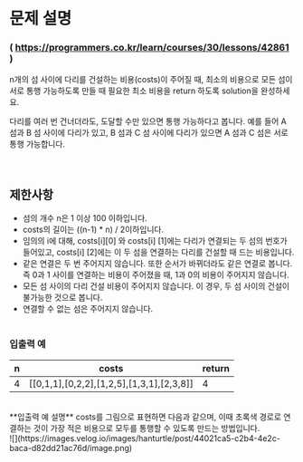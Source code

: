 # 문제 설명
### ( https://programmers.co.kr/learn/courses/30/lessons/42861 )

n개의 섬 사이에 다리를 건설하는 비용(costs)이 주어질 때, 최소의 비용으로 모든 섬이 서로 통행 가능하도록 만들 때 필요한 최소 비용을 return 하도록 solution을 완성하세요.<br>

다리를 여러 번 건너더라도, 도달할 수만 있으면 통행 가능하다고 봅니다. 예를 들어 A 섬과 B 섬 사이에 다리가 있고, B 섬과 C 섬 사이에 다리가 있으면 A 섬과 C 섬은 서로 통행 가능합니다.<br>
<br><br>

## 제한사항
* 섬의 개수 n은 1 이상 100 이하입니다.
* costs의 길이는 ((n-1) * n) / 2이하입니다.
* 임의의 i에 대해, costs[i][0] 와 costs[i] [1]에는 다리가 연결되는 두 섬의 번호가 들어있고, costs[i] [2]에는 이 두 섬을 연결하는 다리를 건설할 때 드는 비용입니다.
* 같은 연결은 두 번 주어지지 않습니다. 또한 순서가 바뀌더라도 같은 연결로 봅니다. 즉 0과 1 사이를 연결하는 비용이 주어졌을 때, 1과 0의 비용이 주어지지 않습니다.
* 모든 섬 사이의 다리 건설 비용이 주어지지 않습니다. 이 경우, 두 섬 사이의 건설이 불가능한 것으로 봅니다.
* 연결할 수 없는 섬은 주어지지 않습니다.
<br><br>

### 입출력 예
| n | costs | return |
| --- | ------------------------------------- | --- |
| 4 | [[0,1,1],[0,2,2],[1,2,5],[1,3,1],[2,3,8]] | 4 |
<br>
**입출력 예 설명**
costs를 그림으로 표현하면 다음과 같으며, 이때 초록색 경로로 연결하는 것이 가장 적은 비용으로 모두를 통행할 수 있도록 만드는 방법입니다.<br>
![](https://images.velog.io/images/hanturtle/post/44021ca5-c2b4-4e2c-baca-d82dd21ac76d/image.png)
<br><br>
